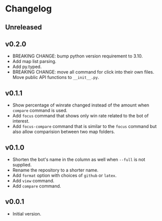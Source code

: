 # Changelog

## Unreleased

## v0.2.0

- BREAKING CHANGE: bump python version requirement to 3.10.
- Add map list parsing.
- Add py.typed.
- BREAKING CHANGE: move all command for click into their own files.
  Move public API functions to `__init__.py`.

## v0.1.1

- Show percentage of winrate changed instead of the amount when `compare` command
  is used.
- Add `focus` command that shows only win rate related to the bot of interest.
- Add `focus-compare` command that is similar to the `focus` command but also
  allow comparision between two map folders.

## v0.1.0

- Shorten the bot's name in the column as well when `--full` is not supplied.
- Rename the repository to a shorter name.
- Add `format` option with choices of `github` or `latex`.
- Add `view` command.
- Add `compare` command.

## v0.0.1

- Initial version.